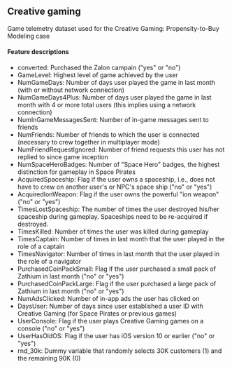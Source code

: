 ## Creative gaming

Game telemetry dataset used for the Creative Gaming: Propensity-to-Buy Modeling case

#### Feature descriptions

* converted: Purchased the Zalon campain ("yes" or "no")
* GameLevel: Highest level of game achieved by the user
* NumGameDays: Number of days user played the game in last month (with or without network connection)
* NumGameDays4Plus: Number of days user played the game in last month with 4 or more total users (this implies using a network connection)
* NumInGameMessagesSent: Number of in-game messages sent to friends
* NumFriends: Number of friends to which the user is connected (necessary to crew together in multiplayer mode) 
* NumFriendRequestIgnored: Number of friend requests this user has not replied to since game inception
* NumSpaceHeroBadges: Number of "Space Hero" badges, the highest distinction for gameplay in Space Pirates
* AcquiredSpaceship: Flag if the user owns a spaceship, i.e., does not have to crew on another user's or NPC's space ship ("no" or "yes")
* AcquiredIonWeapon: Flag if the user owns the powerful "ion weapon" ("no" or "yes")
* TimesLostSpaceship: The number of times the user destroyed his/her spaceship during gameplay. Spaceships need to be re-acquired if destroyed.
* TimesKilled: Number of times the user was killed during gameplay
* TimesCaptain: Number of times in last month that the user played in the role of a captain
* TimesNavigator: Number of times in last month that the user played in the role of a navigator
* PurchasedCoinPackSmall: Flag if the user purchased a small pack of Zathium in last month ("no" or "yes")
* PurchasedCoinPackLarge: Flag if the user purchased a large pack of Zathium in last month ("no" or "yes")
* NumAdsClicked: Number of in-app ads the user has clicked on
* DaysUser: Number of days since user established a user ID with Creative Gaming (for Space Pirates or previous games)
* UserConsole: Flag if the user plays Creative Gaming games on a console ("no" or "yes")
* UserHasOldOS: Flag if the user has iOS version 10 or earlier ("no" or "yes")
* rnd_30k: Dummy variable that randomly selects 30K customers (1) and the remaining 90K (0)

